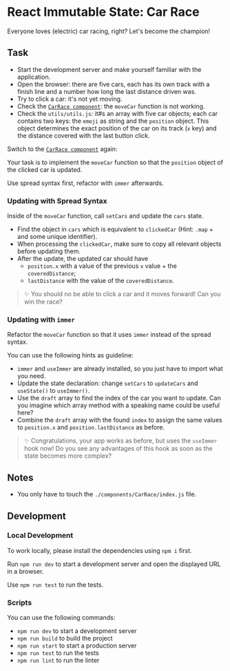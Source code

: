 # React Immutable State: Car Race

Everyone loves (electric) car racing, right? Let's become the champion!

## Task

- Start the development server and make yourself familiar with the application.
- Open the browser: there are five cars, each has its own track with a finish line and a number how long the last distance driven was.
- Try to click a car: it's not yet moving.
- Check the [`CarRace component`](components/CarRace/index.js): the `moveCar` function is not working.
- Check the `utils/utils.js`: it#s an array with five car objects; each car contains two keys: the `emoji` as string and the `position` object. This object determines the exact position of the car on its track (`x` key) and the distance covered with the last button click.

Switch to the [`CarRace component`](components/CarRace/index.js) again:

Your task is to implement the `moveCar` function so that the `position` object of the clicked car is updated.

Use spread syntax first, refactor with `immer` afterwards.

### Updating with Spread Syntax

Inside of the `moveCar` function, call `setCars` and update the `cars` state.

- Find the object in `cars` which is equivalent to `clickedCar` (Hint: `.map` + and some unique identifier).
- When processing the `clickedCar`, make sure to copy all relevant objects before updating them.
- After the update, the updated car should have
  - `position.x` with a value of the previous `x` value + the `coveredDistance`;
  - `lastDistance` with the value of the `coveredDistance`.

> ✨ You should no be able to click a car and it moves forward! Can you win the race?

### Updating with `immer`

Refactor the `moveCar` function so that it uses `immer` instead of the spread syntax.

You can use the following hints as guideline:

- `immer` and `useImmer` are already installed, so you just have to import what you need.
- Update the state declaration: change `setCars` to `updateCars` and `useState()` to `useImmer()`.
- Use the `draft` array to find the index of the car you want to update. Can you imagine which array method with a speaking name could be useful here?
- Combine the `draft` array with the found `index` to assign the same values to `position.x` and `position.lastDistance` as before.

> ✨ Congratulations, your app works as before, but uses the `useImmer` hook now! Do you see any advantages of this hook as soon as the state becomes more complex?

## Notes

- You only have to touch the `./components/CarRace/index.js` file.

## Development

### Local Development

To work locally, please install the dependencies using `npm i` first.

Run `npm run dev` to start a development server and open the displayed URL in a browser.

Use `npm run test` to run the tests.

### Scripts

You can use the following commands:

- `npm run dev` to start a development server
- `npm run build` to build the project
- `npm run start` to start a production server
- `npm run test` to run the tests
- `npm run lint` to run the linter
